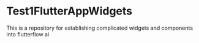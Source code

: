 # Test1FlutterAppWidgets
This is a repository for establishing complicated widgets and components into flutterflow ai
